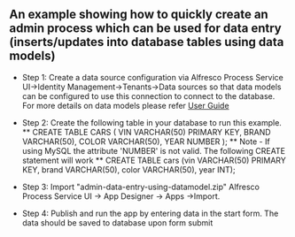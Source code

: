 
## An example showing how to quickly create an admin process which can be used for data entry (inserts/updates into database tables using data models)

*	Step 1:	Create a data source configuration via Alfresco Process Service UI->Identity Management->Tenants->Data sources so that data models can be configured to use this connection to connect to the database. For more details on data models please refer [User Guide](https://docs.alfresco.com/process-services1.7/topics/data_models.html)

* 	Step 2: Create the following table in your database to run this example.
**  CREATE TABLE CARS ( VIN VARCHAR(50) PRIMARY KEY, BRAND VARCHAR(50), COLOR VARCHAR(50), YEAR NUMBER );
**  Note - If using MySQL the attribute 'NUMBER' is not valid.  The following CREATE statement will work
**  CREATE TABLE cars (vin VARCHAR(50) PRIMARY KEY, brand VARCHAR(50), color VARCHAR(50), year INT);

*	Step 3: Import "admin-data-entry-using-datamodel.zip" Alfresco Process Service UI -> App Designer -> Apps ->Import. 

* 	Step 4: Publish and run the app by entering data in the start form. The data should be saved to database upon form submit
